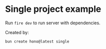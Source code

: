 # Single project example

Run `fire dev` to run server with dependencies.

Created by:

```
bun create hono@latest single
```
